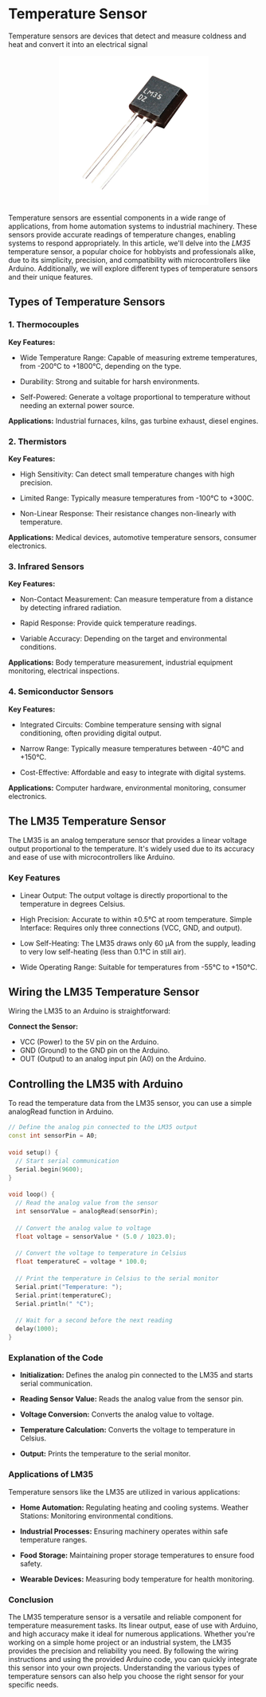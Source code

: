 
# Temperature Sensor

Temperature sensors are devices that detect and measure coldness and heat and convert it into an electrical signal

<p align="center">
<img src="https://raw.githubusercontent.com/gears-official/WikiHow/main/Images/Temprature%20Sensor%20Lm35.png" width="300px" height=300px" >
</p>

Temperature sensors are essential components in a wide range of applications, from home automation systems to industrial machinery. These sensors provide accurate readings of temperature changes, enabling systems to respond appropriately. In this article, we'll delve into the *LM35* temperature sensor, a popular choice for hobbyists and professionals alike, due to its simplicity, precision, and compatibility with microcontrollers like Arduino. Additionally, we will explore different types of temperature sensors and their unique features.

## Types of Temperature Sensors

### 1. Thermocouples

**Key Features:**

- Wide Temperature Range: Capable of measuring extreme temperatures, from -200°C to +1800°C, depending on the type.

- Durability: Strong and suitable for harsh environments.

- Self-Powered: Generate a voltage proportional to temperature without needing an external power source.

**Applications:** Industrial furnaces, kilns, gas turbine exhaust, diesel engines.

### 2. Thermistors

**Key Features:**

- High Sensitivity: Can detect small temperature changes with high precision.

- Limited Range: Typically measure temperatures from -100°C to +300C.

- Non-Linear Response: Their resistance changes non-linearly with temperature.

**Applications:** Medical devices, automotive temperature sensors, consumer electronics.

### 3. Infrared Sensors

**Key Features:**

- Non-Contact Measurement: Can measure temperature from a distance by detecting infrared radiation.

- Rapid Response: Provide quick temperature readings.

- Variable Accuracy: Depending on the target and environmental conditions.

**Applications:** Body temperature measurement, industrial equipment monitoring, electrical inspections.

### 4. Semiconductor Sensors

**Key Features:**

- Integrated Circuits: Combine temperature sensing with signal conditioning, often providing digital output.

- Narrow Range: Typically measure temperatures between -40°C and +150°C.

- Cost-Effective: Affordable and easy to integrate with digital systems.

**Applications:** Computer hardware, environmental monitoring, consumer electronics.


## The LM35 Temperature Sensor

The LM35 is an analog temperature sensor that provides a linear voltage output proportional to the temperature. It's widely used due to its accuracy and ease of use with microcontrollers like Arduino.

### Key Features

- Linear Output: The output voltage is directly proportional to the temperature in degrees Celsius.

- High Precision: Accurate to within ±0.5°C at room temperature.
Simple Interface: Requires only three connections (VCC, GND, and output).

- Low Self-Heating: The LM35 draws only 60 μA from the supply, leading to very low self-heating (less than 0.1°C in still air).

- Wide Operating Range: Suitable for temperatures from -55°C to +150°C.

## Wiring the LM35 Temperature Sensor

Wiring the LM35 to an Arduino is straightforward:

**Connect the Sensor:**

- VCC (Power) to the 5V pin on the Arduino.
- GND (Ground) to the GND pin on the Arduino.
- OUT (Output) to an analog input pin (A0) on the Arduino.

## Controlling the LM35 with Arduino

To read the temperature data from the LM35 sensor, you can use a simple analogRead function in Arduino.

```cpp
// Define the analog pin connected to the LM35 output
const int sensorPin = A0;

void setup() {
  // Start serial communication
  Serial.begin(9600);
}

void loop() {
  // Read the analog value from the sensor
  int sensorValue = analogRead(sensorPin);

  // Convert the analog value to voltage
  float voltage = sensorValue * (5.0 / 1023.0);

  // Convert the voltage to temperature in Celsius
  float temperatureC = voltage * 100.0;

  // Print the temperature in Celsius to the serial monitor
  Serial.print("Temperature: ");
  Serial.print(temperatureC);
  Serial.println(" °C");

  // Wait for a second before the next reading
  delay(1000);
}
```
### Explanation of the Code

- **Initialization:** Defines the analog pin connected to the LM35 and starts serial communication.

- **Reading Sensor Value:** Reads the analog value from the sensor pin.

- **Voltage Conversion:** Converts the analog value to voltage.

- **Temperature Calculation:** Converts the voltage to temperature in Celsius.

- **Output:** Prints the temperature to the serial monitor.

### Applications of LM35

Temperature sensors like the LM35 are utilized in various applications:

- **Home Automation:** Regulating heating and cooling systems.
Weather Stations: Monitoring environmental conditions.

- **Industrial Processes:** Ensuring machinery operates within safe temperature ranges.

- **Food Storage:** Maintaining proper storage temperatures to ensure food safety.

- **Wearable Devices:** Measuring body temperature for health monitoring.


### Conclusion

The LM35 temperature sensor is a versatile and reliable component for temperature measurement tasks. Its linear output, ease of use with Arduino, and high accuracy make it ideal for numerous applications. Whether you're working on a simple home project or an industrial system, the LM35 provides the precision and reliability you need. By following the wiring instructions and using the provided Arduino code, you can quickly integrate this sensor into your own projects. Understanding the various types of temperature sensors can also help you choose the right sensor for your specific needs.


